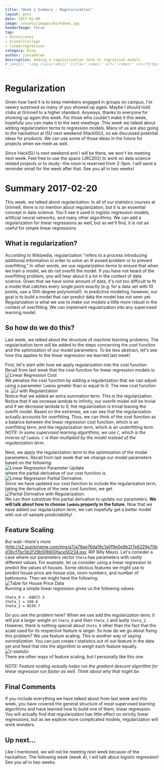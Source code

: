 ```yaml
---
title: "Week 2 Summary - Regularization"
layout: post
date: 2017-02-09
image: /assets/images/markdown.jpg
headerImage: false
tag:
- datascience
- GrinellCollege
- linearregression 
category: blog
author: juntaeklee
description: Adding a regularization term to regression models 
# jemoji: '<img class="emoji" title=":ramen:" alt=":ramen:" src="https://assets.raw.githubusercontent.com/images/icons/emoji/unicode/1f35c.png" height="20" width="20" align="absmiddle">'
---
```


# Regularization  
Given how hard it is to keep members engaged in groups on campus, I'm veeery surprised so many of you showed up again. Maybe I should hold clubs at Grinnell to a higher standard. Anyways, thanks to everyone for showing up again this week. For those who couldn't make it this week, hopefully you can make it to the next meetings. This week we talked about adding regularization terms to regression models. Many of us are also going to the hackathon at ISU next weekend (HackISU), so we discussed potential ideas for products. We can use some of those ideas in the future for projects when we meet as well.

Since HackISU is next weekend and I will be there, we won't be meeting next week. Feel free to use the space (JRC202) to work on data science related projects or to study--the room is reserved from 2-3pm. I will send a reminder email for the week after that. See you all in two weeks!  

# Summary 2017-02-20  
This week, we talked about regularization. In all of our statistics courses at Grinnell, there is no mention about regularization, but it is an essential concept in data science. You'll see it used in logistic regression models, artificial neural networks, and many other algorithms. We can add a regularization for linear regressions as well, but as we'll find, it is not as useful for simple linear regressions. 

## What is regularization?  
According to Wikipedia, regularization "refers to a process introducing additional information in order to solve an ill-posed problem or to prevent overfitting." In other words, we use regularization terms to ensure that when we train a model, we do not overfit the model. If you have not heard of the overfitting problem, you will hear about it a lot in the context of data science. Given that we have some amount of data, it's not too difficult to fit a model that catches every single point exactly (e.g. for a data set with 10 points, use a 10th degree polynomial!). In predictive modeling, however, our goal is to build a model that can predict data the model has not seen yet. Regularization is what we use to make our models a little more robust in the context of overfitting. We can implement regularization into any supervised learning model.  

## So how do we do this?  
Last week, we talked about the structure of machine learning problems. The regularization term will be added to the steps concerning the cost function and the optimization of our model parameters. To be less abstract, let's see how this applies to the linear regression we learned last week!  

First, let's start with how we apply regularization into the cost function. Recall from last week that the cost function for linear regression models is:  
![Linear Regression Cost][week1J]  
We penalize the cost function by adding a regularization that we can adjust using a parameter `lambda` greater than or equal to 0. The new cost function is:
![J with Regularization][week2J]  
Notice that we added an extra summation term. This is the regularization. Notice that if we increase lambda to infinity, our overfit model will be trivial and if we decrease lambda to 0, the regularization is trivial leaving the overfit model. Based on the extremes, we can see that the regularization actually accounts for overfitting. Thus, we can think of the cost function as a balance between the linear regression cost function, which is an overfitting term, and the regularization term, which is an underfitting term.  
*NOTE: In some supervised learning algorithms, we use `C`, which is the inverse of `lambda`. `C` is then multiplied by the model instead of the regularization term.*  

Next, we apply the regularization term to the optimization of the model parameters. Recall from last week that we change our model parameters based on the following:  
![Linear Regression Parameter Update][week1theta]  
where the partial derivative of our cost function is  
![Linear Regression Partial Derivative][week1der].  
Since we have updated our cost function to include the regularization term, taking the derivative of the new cost function, we get  
![Partial Derivative with Regularization][week2der].  
We can then substitute this partial derivative to update our parameters. **We will talk about how to choose `lambda` properly in the future**. Now that we have added our regularization term, we can hopefully get a better model with out-of-sample predictability!  

## Feature Scaling
But wait--there's more (http://s2.quickmeme.com/img/a7/a78ae76da19c1a0f9e0e9b2f7e6229e70bd36cf7bc5b2f29b5f8900face50234.jpg; RIP Billy Mays). Let's consider a case where our parameters vector `theta` has parameters with vastly different values. For example, let us consider using a linear regression to predict the values of houses. Some obvious features we might use to predict house price are house size, room numbers, and number of bathrooms. Then we might have the following:   
![Table for House Price Data][week2table]  
Running a simple linear regression gives us the following values:  
```
theta_0 = -68872.3  
theta_1 = 160.6  
theta_2 = 8539.7  
```
Do you see the problem here? When we use add the regularization term, it will put a larger weight on `theta_0` and then `theta_1` and lastly `theta_2`. However, there is nothing special about `theta_0` other than the fact that the scale used for its respective feature is larger. So how do we go about fixing this problem? We use feature scaling. This is another way of saying *normalization*. You can just create *t* statistics out of out feature in the data set and feed that into the algorithm to weigh each feature equally.  
![t-statistic][week2t]  
There are other ways of feature scaling, but I personally like this one.  

*NOTE: Feature scaling actually helps run the gradient descent algorithm for linear regression run faster as well. Think about why that might be.*  

## Final Comments   
If you include everything we have talked about from last week and this week, you have covered the general structure of most supervised learning algorithms and have learned how to build one of them, linear regression. You will actually find that regularization has little effect on strictly linear regressions, but as we explore more complicated models, regularization will work wonders.  

## Up next...  
Like I mentioned, we will not be meeting next week because of the hackathon. The following week (week 4), I will talk about logistic regression! See you all in two weeks.



[week1J]: https://raw.githubusercontent.com/leejunta/juntaeklee/gh-pages/assets/equations/week1J.gif
[week2J]: https://raw.githubusercontent.com/leejunta/juntaeklee/gh-pages/assets/equations/week2J.gif
[week1theta]: https://raw.githubusercontent.com/leejunta/juntaeklee/gh-pages/assets/equations/week1theta.gif
[week1der]: https://raw.githubusercontent.com/leejunta/juntaeklee/gh-pages/assets/equations/week1der.gif
[week2der]: https://raw.githubusercontent.com/leejunta/juntaeklee/gh-pages/assets/equations/week2der.gif
[week2table]: https://raw.githubusercontent.com/leejunta/juntaeklee/gh-pages/assets/R/week2table.png
[week2t]: https://raw.githubusercontent.com/leejunta/juntaeklee/gh-pages/assets/equations/week2t.gif




